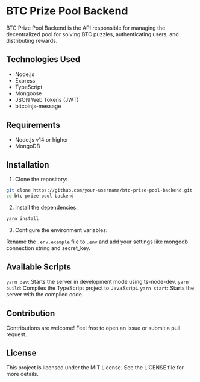 # BTC Prize Pool Backend

BTC Prize Pool Backend is the API responsible for managing the decentralized pool for solving BTC puzzles, authenticating users, and distributing rewards.

## Technologies Used

-   Node.js
-   Express
-   TypeScript
-   Mongoose
-   JSON Web Tokens (JWT)
-   bitcoinjs-message

## Requirements

-   Node.js v14 or higher
-   MongoDB

## Installation

1. Clone the repository:

```bash
git clone https://github.com/your-username/btc-prize-pool-backend.git
cd btc-prize-pool-backend
```

2. Install the dependencies:

```bash
yarn install
```

3. Configure the environment variables:

Rename the `.env.example` file to `.env` and add your settings like mongodb connection string and secret_key.

## Available Scripts

`yarn dev`: Starts the server in development mode using ts-node-dev.
`yarn build`: Compiles the TypeScript project to JavaScript.
`yarn start`: Starts the server with the compiled code.

## Contribution

Contributions are welcome! Feel free to open an issue or submit a pull request.

## License

This project is licensed under the MIT License. See the LICENSE file for more details.
